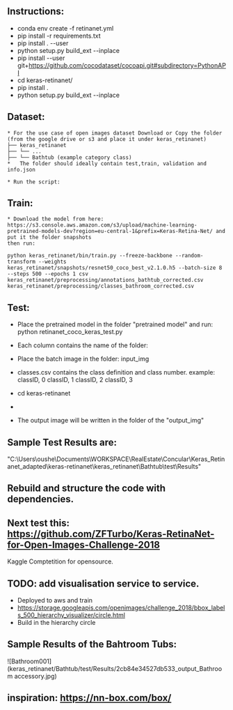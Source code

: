 ## Instructions:
   * conda env create -f retinanet.yml
   * pip install -r requirements.txt
   * pip install . --user
   * python setup.py build_ext --inplace
   * pip install --user git+https://github.com/cocodataset/cocoapi.git#subdirectory=PythonAPI
   * cd keras-retinanet/
   * pip install .
   * python setup.py build_ext --inplace

## Dataset:
    * For the use case of open images dataset Download or Copy the folder (from the google drive or s3 and place it under keras_retinanet)
    ├── keras_retinanet
    ├── └── ...
    ├── └── Bathtub (example category class)
    *   The folder should ideally contain test,train, validation and info.json

    * Run the script: 
## Train:
    * Download the model from here: https://s3.console.aws.amazon.com/s3/upload/machine-learning-pretrained-models-dev?region=eu-central-1&prefix=Keras-Retina-Net/ and put it the folder snapshots
    then run:

    python keras_retinanet/bin/train.py --freeze-backbone --random-transform --weights keras_retinanet/snapshots/resnet50_coco_best_v2.1.0.h5 --batch-size 8 --steps 500 --epochs 1 csv keras_retinanet/preprocessing/annotations_bathtub_corrected.csv keras_retinanet/preprocessing/classes_bathroom_corrected.csv

## Test:
   * Place the pretrained model in the folder "pretrained model" and run: python retinanet_coco_keras_test.py


   * Each column contains the name of the folder:    
   * Place the batch image in the folder: input_img
   * classes.csv contains the class definition and class number.
     example:
     classID, 0
     classID, 1
     classID, 2
     classID, 3

   * cd keras-retinanet
   *
   * The output image will be written in the folder of the "output_img"

## Sample Test Results are:
   "C:\Users\oushe\Documents\WORKSPACE\RealEstate\Concular\Keras_Retinanet_adapted\keras-retinanet\keras_retinanet\Bathtub\test\Results"

## Rebuild and structure the code with dependencies.

## Next test this: https://github.com/ZFTurbo/Keras-RetinaNet-for-Open-Images-Challenge-2018
   Kaggle Comptetition for opensource.

## TODO: add visualisation service to service.
* Deployed to aws and train
* https://storage.googleapis.com/openimages/challenge_2018/bbox_labels_500_hierarchy_visualizer/circle.html
* Build in the hierarchy circle

## Sample Results of the Bahtroom Tubs:
  ![Bathroom001](keras_retinanet/Bathtub/test/Results/2cb84e34527db533_output_Bathroom accessory.jpg)

## inspiration: https://nn-box.com/box/
